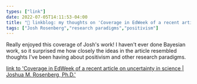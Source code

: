 ```yaml
---
types: ["link"]
date: 2022-07-05T14:11:53-04:00
title: "🔗 linkblog: my thoughts on 'Coverage in EdWeek of a recent article on uncertainty in science | Joshua M. Rosenberg, Ph.D.'"
tags: ["Josh Rosenberg","research paradigms","positivism"]
---
```

Really enjoyed this coverage of Josh's work! I haven't ever done Bayesian work, so it surprised me how closely the ideas in the article resembled thoughts I've been having about positivism and other research paradigms.
 
[link to 'Coverage in EdWeek of a recent article on uncertainty in science | Joshua M. Rosenberg, Ph.D.'](https://joshuamrosenberg.com/post/2022/07/05/coverage-in-edweek-of-a-recent-article-on-uncertainty-in-science/)

